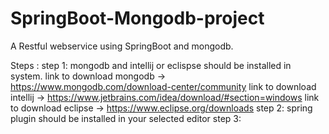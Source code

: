 # SpringBoot-Mongodb-project
A Restful webservice  using SpringBoot and mongodb.

Steps :
step 1: mongodb and intellij or eclispse should be installed in system.
  link to download mongodb -> https://www.mongodb.com/download-center/community
  link to download intellij -> https://www.jetbrains.com/idea/download/#section=windows
  link to download eclipse -> https://www.eclipse.org/downloads
step 2: spring plugin should be installed in your selected editor
step 3: 
  
